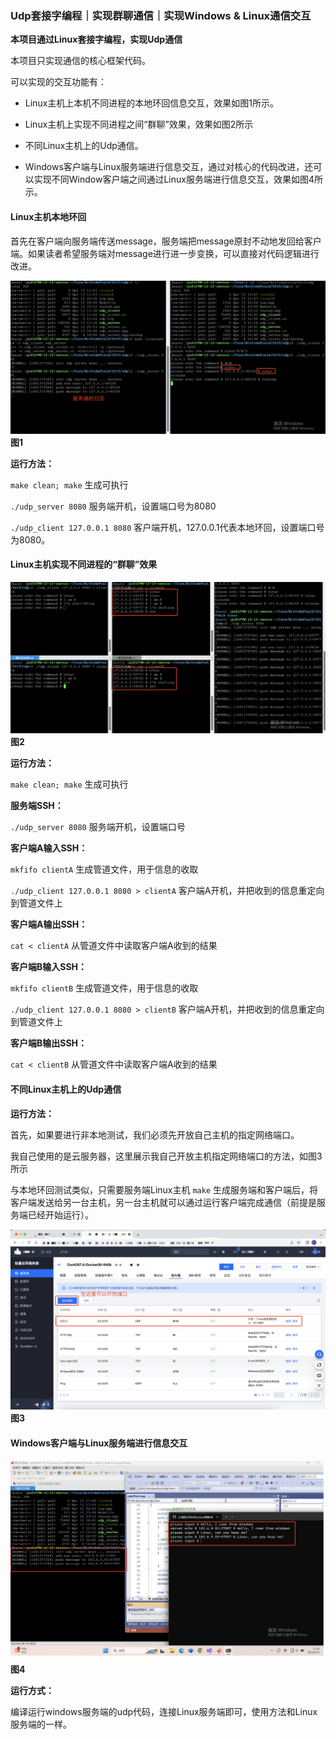 ### Udp套接字编程｜实现群聊通信｜实现Windows & Linux通信交互

**本项目通过Linux套接字编程，实现Udp通信**

本项目只实现通信的核心框架代码。

可以实现的交互功能有：

- Linux主机上本机不同进程的本地环回信息交互，效果如图1所示。

- Linux主机上实现不同进程之间“群聊”效果，效果如图2所示

- 不同Linux主机上的Udp通信。

- Windows客户端与Linux服务端进行信息交互，通过对核心的代码改进，还可以实现不同Window客户端之间通过Linux服务端进行信息交互，效果如图4所示。

#### Linux主机本地环回

首先在客户端向服务端传送message，服务端把message原封不动地发回给客户端。如果读者希望服务端对message进行进一步变换，可以直接对代码逻辑进行改进。

![Image text](figures/img1.png)
**图1**

**运行方法：**

`make clean; make` 生成可执行

`./udp_server 8080` 服务端开机，设置端口号为8080

`./udp_client 127.0.0.1 8080` 客户端开机，127.0.0.1代表本地环回，设置端口号为8080。

#### Linux主机实现不同进程的“群聊”效果

![Image text](figures/img2.png)
**图2**

**运行方法：**

`make clean; make` 生成可执行

**服务端SSH：**

`./udp_server 8080` 服务端开机，设置端口号

**客户端A输入SSH：**

`mkfifo clientA` 生成管道文件，用于信息的收取

`./udp_client 127.0.0.1 8080 > clientA` 客户端A开机，并把收到的信息重定向到管道文件上

**客户端A输出SSH：**

`cat < clientA` 从管道文件中读取客户端A收到的结果

**客户端B输入SSH：**

`mkfifo clientB` 生成管道文件，用于信息的收取

`./udp_client 127.0.0.1 8080 > clientB` 客户端A开机，并把收到的信息重定向到管道文件上

**客户端B输出SSH：**

`cat < clientB` 从管道文件中读取客户端A收到的结果

#### 不同Linux主机上的Udp通信

**运行方法：**

首先，如果要进行非本地测试，我们必须先开放自己主机的指定网络端口。

我自己使用的是云服务器，这里展示我自己开放主机指定网络端口的方法，如图3所示

与本地环回测试类似，只需要服务端Linux主机 `make` 生成服务端和客户端后，将客户端发送给另一台主机，另一台主机就可以通过运行客户端完成通信（前提是服务端已经开始运行）。

![Image text](figures/img3.png)
**图3**

#### Windows客户端与Linux服务端进行信息交互

![Image text](figures/img4.png)
**图4**

**运行方式：**

编译运行windows服务端的udp代码，连接Linux服务端即可，使用方法和Linux服务端的一样。
